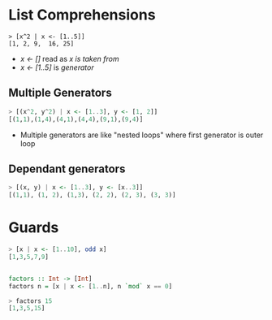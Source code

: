 # List Comprehensions

```
> [x^2 | x <- [1..5]]
[1, 2, 9,  16, 25]
```

* _x <- []_ read as _x is taken from_
* _x <- [1..5]_ is _generator_

## Multiple Generators

```haskell
> [(x^2, y^2) | x <- [1..3], y <- [1, 2]]
[(1,1),(1,4),(4,1),(4,4),(9,1),(9,4)]
```

* Multiple generators are like "nested loops" where first generator is outer loop

## Dependant generators

```haskell
> [(x, y) | x <- [1..3], y <- [x..3]]
[(1,1), (1, 2), (1,3), (2, 2), (2, 3), (3, 3)]
```

# Guards

```haskell
> [x | x <- [1..10], odd x]
[1,3,5,7,9]


factors :: Int -> [Int]
factors n = [x | x <- [1..n], n `mod` x == 0]

> factors 15
[1,3,5,15]
```